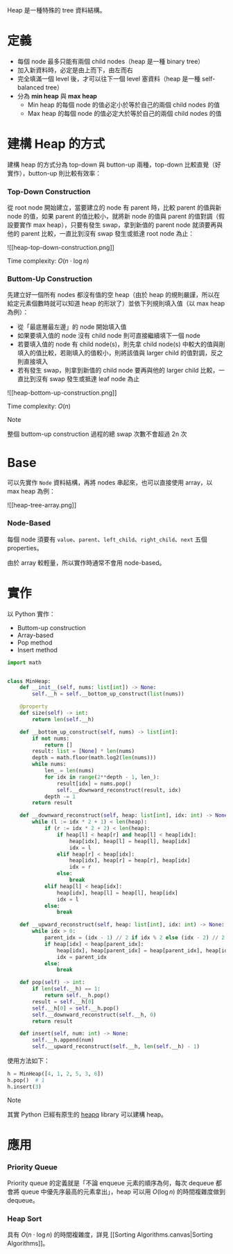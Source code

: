 Heap 是一種特殊的 tree 資料結構。

# 定義

- 每個 node 最多只能有兩個 child nodes（heap 是一種 binary tree）
- 加入新資料時，必定是由上而下，由左而右
- 完全填滿一個 level 後，才可以往下一個 level 塞資料（heap 是一種 self-balanced tree）
- 分為 **min heap** 與 **max heap**
    - Min heap 的每個 node 的值必定小於等於自己的兩個 child nodes 的值
    - Max heap 的每個 node 的值必定大於等於自己的兩個 child nodes 的值

# 建構 Heap 的方式

建構 heap 的方式分為 top-down 與 button-up 兩種，top-down 比較直覺（好實作），button-up 則比較有效率：

### Top-Down Construction

從 root node 開始建立，當要建立的 node 有 parent 時，比較 parent 的值與新 node 的值，如果 parent 的值比較小，就將新 node 的值與 parent 的值對調（假設要實作 max heap），只要有發生 swap，拿到新值的 parent node 就須要再與他的 parent 比較，一直比到沒有 swap 發生或抵達 root node 為止：

![[heap-top-down-construction.png]]

Time complexity: $O(n \cdot \log n)$

### Buttom-Up Construction

先建立好一個所有 nodes 都沒有值的空 heap（由於 heap 的規則嚴謹，所以在給定元素個數時就可以知道 heap 的形狀了）並依下列規則填入值（以 max heap 為例）：

- 從「最底層最左邊」的 node 開始填入值
- 如果要填入值的 node 沒有 child node 則可直接繼續填下一個 node
- 若要填入值的 node 有 child node(s)，則先拿 child node(s) 中較大的值與剛填入的值比較，若剛填入的值較小，則將該值與 larger child 的值對調，反之則直接填入
- 若有發生 swap，則拿到新值的 child node 要再與他的 larger child 比較，一直比到沒有 swap 發生或抵達 leaf node 為止

![[heap-bottom-up-construction.png]]

Time complexity: $O(n)$

>[!Note]
>整個 buttom-up construction 過程的總 swap 次數不會超過 2n 次

# Base

可以先實作 `Node` 資料結構，再將 nodes 串起來，也可以直接使用 array，以 max heap 為例：

![[heap-tree-array.png]]
### Node-Based

每個 node 須要有 `value`、`parent`、`left_child`、`right_child`、`next` 五個 properties。

由於 array 較輕量，所以實作時通常不會用 node-based。

# 實作

以 Python 實作：

- Buttom-up construction
- Array-based
- Pop method
- Insert method

```Python
import math


class MinHeap:
    def __init__(self, nums: list[int]) -> None:
        self.__h = self.__bottom_up_construct(list(nums))

    @property
    def size(self) -> int:
        return len(self.__h)

    def __bottom_up_construct(self, nums) -> list[int]:
        if not nums:
            return []
        result: list = [None] * len(nums)
        depth = math.floor(math.log2(len(nums)))
        while nums:
            len_ = len(nums)
            for idx in range(2**depth - 1, len_):
                result[idx] = nums.pop()
                self.__downward_reconstruct(result, idx)
            depth -= 1
        return result

    def __downward_reconstruct(self, heap: list[int], idx: int) -> None:
        while (l := idx * 2 + 1) < len(heap):
            if (r := idx * 2 + 2) < len(heap):
                if heap[l] < heap[r] and heap[l] < heap[idx]:
                    heap[idx], heap[l] = heap[l], heap[idx]
                    idx = l
                elif heap[r] < heap[idx]:
                    heap[idx], heap[r] = heap[r], heap[idx]
                    idx = r
                else:
                    break
            elif heap[l] < heap[idx]:
                heap[idx], heap[l] = heap[l], heap[idx]
                idx = l
            else:
                break

    def __upward_reconstruct(self, heap: list[int], idx: int) -> None:
        while idx > 0:
            parent_idx = (idx - 1) // 2 if idx % 2 else (idx - 2) // 2
            if heap[idx] < heap[parent_idx]:
                heap[idx], heap[parent_idx] = heap[parent_idx], heap[idx]
                idx = parent_idx
            else:
                break

    def pop(self) -> int:
        if len(self.__h) == 1:
            return self.__h.pop()
        result = self.__h[0]
        self.__h[0] = self.__h.pop()
        self.__downward_reconstruct(self.__h, 0)
        return result

    def insert(self, num: int) -> None:
        self.__h.append(num)
        self.__upward_reconstruct(self.__h, len(self.__h) - 1)
```

使用方法如下：

```Python
h = MinHeap([4, 1, 2, 5, 3, 6])
h.pop()  # 1
h.insert(3)
```

>[!Note]
>其實 Python 已經有原生的 [heapq](https://docs.python.org/3/library/heapq.html) library 可以建構 heap。

# 應用

### Priority Queue

Priority queue 的定義就是「不論 enqueue 元素的順序為何，每次 dequeue 都會將 queue 中優先序最高的元素拿出」，heap 可以用 $O(\log n)$ 的時間複雜度做到 dequeue。

### Heap Sort

具有 $O(n \cdot \log n)$ 的時間複雜度，詳見 [[Sorting Algorithms.canvas|Sorting Algorithms]]。

